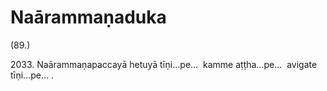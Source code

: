 # Naārammaṇaduka

(89.)

2033\. Naārammaṇapaccayā hetuyā tīṇi…pe…  kamme aṭṭha…pe…  avigate tīṇi…pe… .
